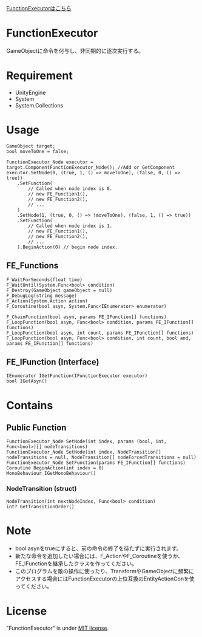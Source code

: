 [FunctionExecutorはこちら](/README.md)
# FunctionExecutor

GameObjectに命令を付与し、非同期的に逐次実行する。

<!--# DEMO

-->


# Requirement

* UnityEngine
* System
* System.Collections

# Usage

```
GameObject target;
bool moveToOne = false;

FunctionExecutor_Node executor = target.ComponentFunctionExecutor_Node(); //Add or GetComponent
executor.SetNode(0, (true, 1, () => moveToOne), (false, 0, () => true))
    .SetFunction(
        // Called when node index is 0.
        // new FE_Function1(),
        // new FE_Function2(),
        // ...
    )
    .SetNode(1, (true, 0, () => !moveToOne), (false, 1, () => true))
    .SetFunction(
        // Called when node index is 1.
        // new FE_Function1(),
        // new FE_Function2(),
        // ...
    ).BeginAction(0) // begin node index.
```
## FE_Functions
```
F_WaitForSeconds(float time)
F_WaitUntil(System.Func<bool> condition)
F_Destroy(GameObject gameObject = null)
F_DebugLog(string message)
F_Action(System.Action action)
F_Coroutine(bool asyn, System.Func<IEnumerator> enumerator)

F_ChainFunction(bool asyn, params FE_IFunction[] functions)
F_LoopFunction(bool asyn, Func<bool> condition, params FE_IFunction[] functions)
F_LoopFunction(bool asyn, int count, params FE_IFunction[] functions)
F_LoopFunction(bool asyn, Func<bool> condition, int count, bool and, params FE_IFunction[] functions)
```
## FE_IFunction (Interface)
```
IEnumerator IGetFunction(IFunctionExecutor executor)
bool IGetAsyn()
```

# Contains

<!--## Inspector

-->

## Public Function
```
FunctionExecutor_Node SetNode(int index, params (bool, int, Func<bool>)[] nodeTransitions)
FunctionExecutor_Node SetNode(int index, NodeTransition[] nodeTransitions = null, NodeTransition[] nodeForcedTransitions = null)
FunctionExecutor_Node SetFunction(params FE_IFunction[] functions)
Coroutine BeginAction(int index = 0)
MonoBehaviour IGetMonoBehaviour()
```
### NodeTransition (struct)
```
NodeTransition(int nextNodeIndex, Func<bool> condition)
int? GetTransitionOrder()
```

# Note

* bool asynをtrueにすると、前の命令の終了を待たずに実行されます。
* 新たな命令を追加したい場合には、F_ActionやF_Coroutineを使うか、FE_IFunctionを継承したクラスを作ってください。
* このプログラムを敵の操作に使ったり、TransformやGameObjectに頻繁にアクセスする場合にはFunctionExecutorの上位互換のEntityActionConを使ってください。

# License

"FunctionExecutor" is under [MIT license](https://en.wikipedia.org/wiki/MIT_License).
